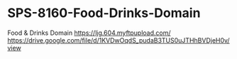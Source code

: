 # SPS-8160-Food-Drinks-Domain
Food &amp; Drinks Domain
https://ljg.604.myftpupload.com/
https://drive.google.com/file/d/1KVDwOqdS_pudaB3TUS0uJTHhBVDjeH0v/view
